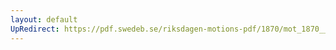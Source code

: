 ```yaml
---
layout: default
UpRedirect: https://pdf.swedeb.se/riksdagen-motions-pdf/1870/mot_1870__ak__00090/mot_1870__ak__00090_001.pdf
---
```

